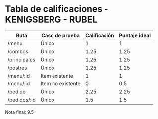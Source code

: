 # Tabla de calificaciones - KENIGSBERG - RUBEL

| Ruta         | Caso de prueba    | Calificación | Puntaje ideal |
| ------------ | ----------------- | ------------ | ------------- |
| /menu        | Único             | 1            | 1             |
| /combos      | Único             | 1.25         | 1.25          |
| /principales | Único             | 1.25         | 1.25          |
| /postres     | Único             | 1.25         | 1.25          |
| /menu/:id    | Item existente    | 1            | 1             |
| /menu/:id    | Item no existente | 0            | 0.5           |
| /pedido      | Único             | 2.25         | 2.25          |
| /pedidos/:id | Único             | 1.5          | 1.5           |

Nota final: 9.5
